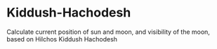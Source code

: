 # Kiddush-Hachodesh
Calculate current position of sun and moon, and visibility of the moon, based on Hilchos Kiddush Hachodesh
